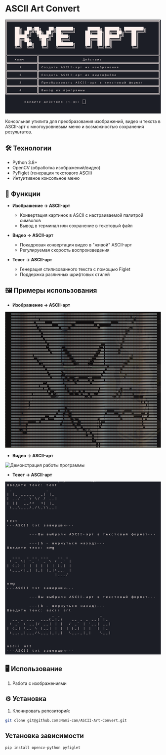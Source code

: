 
# ASCII Art Convert

![Описание изображения](https://github.com/Nami-can/ASCII-Art-Convert/raw/main/images/%D0%A1%D0%BD%D0%B8%D0%BC%D0%BE%D0%BA%20%D1%8D%D0%BA%D1%80%D0%B0%D0%BD%D0%B0%20%D0%BE%D1%82%202025-06-03%2019-52-31.png)


Консольная утилита для преобразования изображений, видео и текста в ASCII-арт с многоуровневым меню и возможностью сохранения результатов.


## 🛠 Технологии

- Python 3.8+
- OpenCV (обработка изображений/видео)
- PyFiglet (генерация текстового ASCII)
- Интуитивное консольное меню

## 🚀 Функции
- **Изображение → ASCII-арт**
  - Конвертация картинок в ASCII с настраиваемой палитрой символов
  - Вывод в терминал или сохранение в текстовый файл
  
- **Видео → ASCII-арт**  
  - Покадровая конвертация видео в "живой" ASCII-арт
  - Регулируемая скорость воспроизведения

- **Текст → ASCII-арт**
  - Генерация стилизованного текста с помощью Figlet
  - Поддержка различных шрифтовых стилей



## 🖼️ Примеры использования


- **Изображение → ASCII-арт**



![Пример работы ASCII-Art](https://raw.githubusercontent.com/Nami-can/ASCII-Art-Convert/main/images/%D0%A1%D0%BD%D0%B8%D0%BC%D0%BE%D0%BA%20%D1%8D%D0%BA%D1%80%D0%B0%D0%BD%D0%B0%20%D0%BE%D1%82%202025-06-03%2021-07-30.png)

  
- **Видео → ASCII-арт**

![Демонстрация работы программы](https://raw.githubusercontent.com/Nami-can/ASCII-Art-Convert/main/video/IMG_6050.gif)







- **Текст → ASCII-арт**

![Пример работы программы](https://raw.githubusercontent.com/Nami-can/ASCII-Art-Convert/main/images/%D0%A1%D0%BD%D0%B8%D0%BC%D0%BE%D0%BA%20%D1%8D%D0%BA%D1%80%D0%B0%D0%BD%D0%B0%20%D0%BE%D1%82%202025-06-03%2021-49-04.png)




## 🖥 Использование
1. Работа с изображениями



## ⚙️ Установка
1. Клонировать репозиторий:
```bash
git clone git@github.com:Nami-can/ASCII-Art-Convert.git
```



## Установка зависимости
```bash
pip install opencv-python pyfiglet
```
